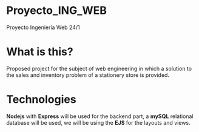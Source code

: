 # Proyecto_ING_WEB
Proyecto Ingeniería Web 24/1
# What is this?

Proposed project for the subject of web engineering in which a solution to the sales and inventory problem of a stationery store is provided.


# Technologies

**Nodejs** with **Express** will be used for the backend part, a **mySQL** relational database will be used, we will be using the **EJS** for the layouts and views.
